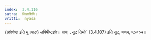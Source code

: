 ```yaml
---
index:  3.4.116
sutra:  लिङाशिषि।
vritti:  nyasa
---
```


`{लविषीष्ठा` इति मु।पाठः} लविषीष्ट` इति। थास् , `सुट् तिथोः` (3.4.107) इति सुट्, षष्वम्, ष्टत्वञ्च॥
